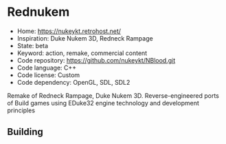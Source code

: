 # Rednukem

- Home: https://nukeykt.retrohost.net/
- Inspiration: Duke Nukem 3D, Redneck Rampage
- State: beta
- Keyword: action, remake, commercial content
- Code repository: https://github.com/nukeykt/NBlood.git
- Code language: C++
- Code license: Custom
- Code dependency: OpenGL, SDL, SDL2

Remake of Redneck Rampage, Duke Nukem 3D.
Reverse-engineered ports of Build games using EDuke32 engine technology and development principles

## Building
